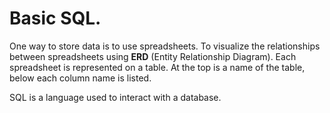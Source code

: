 # Basic SQL.

One way to store data is to use spreadsheets. To visualize the relationships between spreadsheets using **ERD** (Entity Relationship Diagram). Each spreadsheet is represented on a table. At the top is a name of the table, below each column name is listed.

SQL is a language used to interact with a database. 